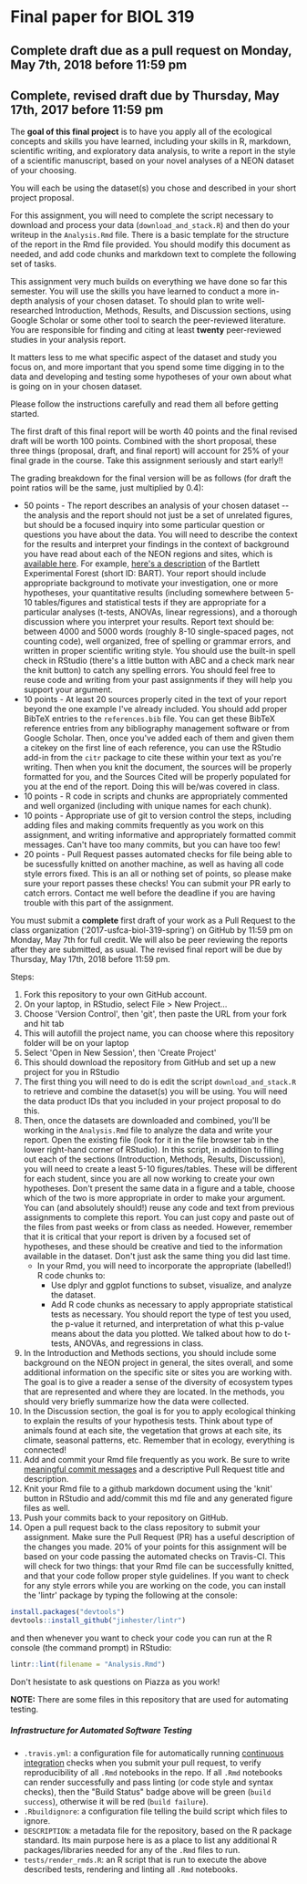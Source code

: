 # Final paper for BIOL 319
## Complete draft due as a pull request on Monday, May 7th, 2018 before 11:59 pm
## Complete, revised draft due by Thursday, May 17th, 2017 before 11:59 pm

The **goal of this final project** is to have you apply all of the ecological concepts and skills you have learned, including your skills in R, markdown, scientific writing, and exploratory data analysis, to write a report in the style of a scientific manuscript, based on your novel analyses of a NEON dataset of your choosing.

You will each be using the dataset(s) you chose and described in your short project proposal.

For this assignment, you will need to complete the script necessary to download and process your data (`download_and_stack.R`) and then do your writeup in the `Analysis.Rmd` file. There is a basic template for the structure of the report in the Rmd file provided. You should modify this document as needed, and add code chunks and markdown text to complete the following set of tasks.

This assignment very much builds on everything we have done so far this semester. You will use the skills you have learned to conduct a more in-depth analysis of your chosen dataset. To should plan to write well-researched Introduction, Methods, Results, and Discussion sections, using Google Scholar or some other tool to search the peer-reviewed literature. You are responsible for finding and citing at least **twenty** peer-reviewed studies in your analysis report.

It matters less to me what specific aspect of the dataset and study you focus on, and more important that you spend some time digging in to the data and developing and testing some hypotheses of your own about what is going on in your chosen dataset.

Please follow the instructions carefully and read them all before getting started.

The first draft of this final report will be worth 40 points and the final revised draft will be worth 100 points. Combined with the short proposal, these three things (proposal, draft, and final report) will account for 25% of your final grade in the course. Take this assignment seriously and start early!!

The grading breakdown for the final version will be as follows (for draft the point ratios will be the same, just multiplied by 0.4):

* 50 points - The report describes an analysis of your chosen dataset -- the analysis and the report should not just be a set of unrelated figures, but should be a focused inquiry into some particular question or questions you have about the data. You will need to describe the context for the results and interpret your findings in the context of background you have read about each of the NEON regions and sites, which is [available here](http://www.neonscience.org/field-sites/field-sites-map/list). For example, [here's a description](http://www.neonscience.org/field-sites/field-sites-map/BART) of the Bartlett Experimental Forest (short ID: BART). Your report should include appropriate background to motivate your investigation, one or more hypotheses, your quantitative results (including somewhere between 5-10 tables/figures and statistical tests if they are appropriate for a particular analyses (t-tests, ANOVAs, linear regressions), and a thorough discussion where you interpret your results. Report text should be: between 4000 and 5000 words (roughly 8-10 single-spaced pages, not counting code), well organized, free of spelling or grammar errors, and written in proper scientific writing style. You should use the built-in spell check in RStudio (there's a little button with ABC and a check mark near the knit button) to catch any spelling errors. You should feel free to reuse code and writing from your past assignments if they will help you support your argument.
* 10 points - At least 20 sources properly cited in the text of your report beyond the one example I've already included. You should add proper BibTeX entries to the `references.bib` file. You can get these BibTeX reference entries from any bibliography management software or from Google Scholar. Then, once you've added each of them and given them a citekey on the first line of each reference, you can use the RStudio add-in from the `citr` package to cite these within your text as you're writing. Then when you knit the document, the sources will be properly formatted for you, and the Sources Cited will be properly populated for you at the end of the report. Doing this will be/was covered in class.
* 10 points - R code in scripts and chunks are appropriately commented and well organized (including with unique names for each chunk).
* 10 points - Appropriate use of git to version control the steps, including adding files and making commits frequently as you work on this assignment, and writing informative and appropriately formatted commit messages. Can't have too many commits, but you can have too few!
* 20 points - Pull Request passes automated checks for file being able to be sucessfully knitted on another machine, as well as having all code style errors fixed. This is an all or nothing set of points, so please make sure your report passes these checks! You can submit your PR early to catch errors. Contact me well before the deadline if you are having trouble with this part of the assignment.

You must submit a **complete** first draft of your work as a Pull Request to the class organization ('2017-usfca-biol-319-spring') on GitHub by 11:59 pm on Monday, May 7th for full credit. We will also be peer reviewing the reports after they are submitted, as usual. The revised final report will be due by Thursday, May 17th, 2018 before 11:59 pm.

Steps:

1. Fork this repository to your own GitHub account.
1. On your laptop, in RStudio, select File > New Project...
1. Choose 'Version Control', then 'git', then paste the URL from your fork and hit tab
1. This will autofill the project name, you can choose where this repository folder will be on your laptop
1. Select 'Open in New Session', then 'Create Project'
1. This should download the repository from GitHub and set up a new project for you in RStudio
1. The first thing you will need to do is edit the script `download_and_stack.R` to retrieve and combine the dataset(s) you will be using. You will need the data product IDs that you included in your project proposal to do this.
1. Then, once the datasets are downloaded and combined, you'll be working in the `Analysis.Rmd` file to analyze the data and write your report. Open the existing file (look for it in the file browser tab in the lower right-hand corner of RStudio). In this script, in addition to filling out each of the sections (Introduction, Methods, Results, Discussion), you will need to create a least 5-10 figures/tables. These will be different for each student, since you are all now working to create your own hypotheses. Don't present the same data in a figure and a table, choose which of the two is more appropriate in order to make your argument. You can (and absolutely should!) reuse any code and text from previous assignments to complete this report. You can just copy and paste out of the files from past weeks or from class as needed. However, remember that it is critical that your report is driven by a focused set of hypotheses, and these should be creative and tied to the information available in the dataset. Don't just ask the same thing you did last time.
    * In your Rmd, you will need to incorporate the appropriate (labelled!) R code chunks to:
      * Use dplyr and ggplot functions to subset, visualize, and analyze the dataset.
      * Add R code chunks as necessary to apply appropriate statistical tests as necessary. You should report the type of test you used, the p-value it returned, and interpretation of what this p-value means about the data you plotted. We talked about how to do t-tests, ANOVAs, and regressions in class.
1. In the Introduction and Methods sections, you should include some background on the NEON project in general, the sites overall, and some additional information on the specific site or sites you are working with. The goal is to give a reader a sense of the diversity of ecosystem types that are represented and where they are located. In the methods, you should very briefly summarize how the data were collected. 
1. In the Discussion section, the goal is for you to apply ecological thinking to explain the results of your hypothesis tests. Think about type of animals found at each site, the vegetation that grows at each site, its climate, seasonal patterns, etc. Remember that in ecology, everything is connected!
1. Add and commit your Rmd file frequently as you work. Be sure to write [meaningful commit messages](https://chris.beams.io/posts/git-commit/) and a descriptive Pull Request title and description.
1. Knit your Rmd file to a github markdown document using the 'knit' button in RStudio and add/commit this md file and any generated figure files as well.
1. Push your commits back to your repository on GitHub. 
1. Open a pull request back to the class repository to submit your assignment. Make sure the Pull Request (PR) has a useful description of the changes you made. 20% of your points for this assignment will be based on your code passing the automated checks on Travis-CI. This will check for two things: that your Rmd file can be successfully knitted, and that your code follow proper style guidelines. If you want to check for any style errors while you are working on the code, you can install the 'lintr' package by typing the following at the console:

```r
install.packages("devtools")
devtools::install_github("jimhester/lintr")
```

and then whenever you want to check your code you can run at the R console (the command prompt) in RStudio:

```r
lintr::lint(filename = "Analysis.Rmd")
```

Don't hesistate to ask questions on Piazza as you work!

**NOTE:** There are some files in this repository that are used for automating testing.

##### Infrastructure for Automated Software Testing

- `.travis.yml`: a configuration file for automatically running [continuous integration](https://travis-ci.com) checks when you submit your pull request, to verify reproducibility of all `.Rmd` notebooks in the repo.  If all `.Rmd` notebooks can render successfully and pass linting (or code style and syntax checks), then the "Build Status" badge above will be green (`build success`), otherwise it will be red (`build failure`).  
- `.Rbuildignore`: a configuration file telling the build script which files to ignore.
- `DESCRIPTION`: a metadata file for the repository, based on the R package standard. Its main purpose here is as a place to list any additional R packages/libraries needed for any of the `.Rmd` files to run.
- `tests/render_rmds.R`: an R script that is run to execute the above described tests, rendering and linting all `.Rmd` notebooks.  
